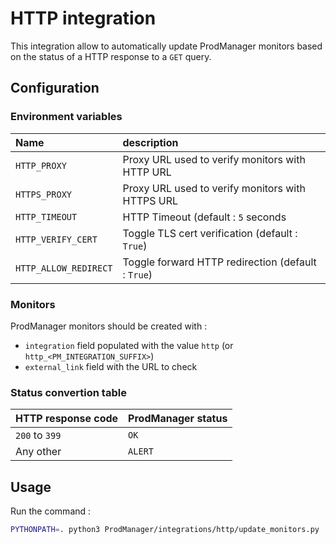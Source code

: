 # HTTP integration

This integration allow to automatically update ProdManager monitors based on the status of a HTTP response to a `GET` query.

## Configuration

### Environment variables

| Name | description |
|:-----|:------------|
| `HTTP_PROXY`          | Proxy URL used to verify monitors with HTTP URL |
| `HTTPS_PROXY`         | Proxy URL used to verify monitors with HTTPS URL |
| `HTTP_TIMEOUT`        | HTTP Timeout (default : `5` seconds |
| `HTTP_VERIFY_CERT`    | Toggle TLS cert verification (default : `True`) |
| `HTTP_ALLOW_REDIRECT` | Toggle forward HTTP redirection (default : `True`) |

### Monitors

ProdManager monitors should be created with :

- `integration` field populated with the value `http` (or `http_<PM_INTEGRATION_SUFFIX>`)
- `external_link` field with the URL to check

### Status convertion table

| HTTP response code | ProdManager status |
|:-------------------|:-------------------|
| `200` to `399` | `OK` |
| Any other      | `ALERT` |

## Usage

Run the command : 

```bash
PYTHONPATH=. python3 ProdManager/integrations/http/update_monitors.py
```